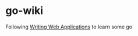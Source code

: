 # go-wiki

Following [Writing Web Applications](https://golang.org/doc/articles/wiki/) to learn some go
